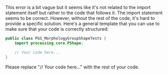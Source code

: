 This error is a bit vague but it seems like it's not related to the import statement itself but rather to the code that follows it. The import statement seems to be correct. However, without the rest of the code, it's hard to provide a specific solution. Here's a general template that you can use to make sure that your code is correctly structured:

```java
public class PGS_MorphologyGroupShapeTests {
    import processing.core.PShape;

    // Your code here...
}
```
Please replace "// Your code here..." with the rest of your code.